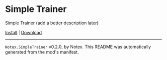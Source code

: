 # Simple Trainer

Simple Trainer (add a better description later)

[Install](https://hitman-resources.netlify.app/smf-install-link/https://github.com/Notexe/h3-simple-trainer/releases/latest/download/mod.framework.zip) | [Download](https://github.com/Notexe/h3-simple-trainer/releases/latest/download/mod.framework.zip)

---

`Notex.SimpleTrainer` v0.2.0, by Notex. This README was automatically generated from the mod's manifest.

